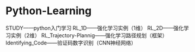 # Python-Learning
STUDY——python入门学习
RL_1D——强化学习实例（1维）
RL_2D——强化学习实例（2维）
RL_Trajectory-Plannig——强化学习路径规划（框架）
Identifying_Code——验证码数字识别（CNN神经网络）
